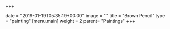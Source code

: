 +++

date = "2019-01-19T05:35:19+00:00"
image = ""
title = "Brown Pencil"
type = "painting"
[menu.main]
weight = 2
parent= "Paintings"
+++
